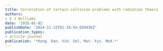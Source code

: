```yaml
---
title: Correlation of certain collision problems with radiation theory
authors:
- E J Williams
date: '1935-01-01'
publishDate: '2024-11-15T01:34:54.039436Z'
publication_types:
- article-journal
publication: '*Kong. Dan. Vid. Sel. Mat. Fys. Med.*'
---
```

